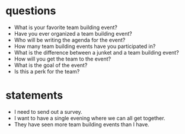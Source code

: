 # questions

- What is your favorite team building event?
- Have you ever organized a team building event?
- Who will be writing the agenda for the event?
- How many team building events have you participated in?
- What is the difference between a junket and a team building event?
- How will you get the team to the event?
- What is the goal of the event?
- Is this a perk for the team?

# statements
- I need to send out a survey.
- I want to have a single evening where we can all get together.
- They have seen more team building events than I have.
